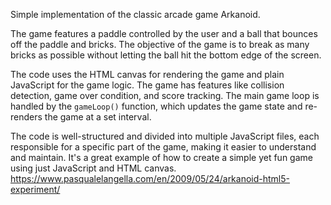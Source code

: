 Simple implementation of the classic arcade game Arkanoid. 

The game features a paddle controlled by the user and a ball that bounces off the paddle and bricks. The objective of the game is to break as many bricks as possible without letting the ball hit the bottom edge of the screen. 

The code uses the HTML canvas for rendering the game and plain JavaScript for the game logic. The game has features like collision detection, game over condition, and score tracking. The main game loop is handled by the `gameLoop()` function, which updates the game state and re-renders the game at a set interval.

The code is well-structured and divided into multiple JavaScript files, each responsible for a specific part of the game, making it easier to understand and maintain. It's a great example of how to create a simple yet fun game using just JavaScript and HTML canvas.
https://www.pasqualelangella.com/en/2009/05/24/arkanoid-html5-experiment/